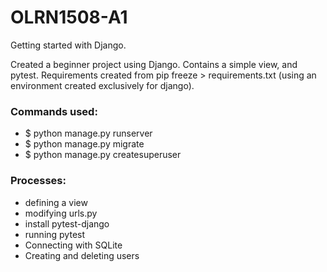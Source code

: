 # OLRN1508-A1

Getting started with Django.

Created a beginner project using Django. Contains a simple view, and pytest. Requirements created from pip freeze > requirements.txt (using an environment created exclusively for django).

### Commands used:
- $ python manage.py runserver
- $ python manage.py migrate
- $ python manage.py createsuperuser

### Processes:
- defining a view
- modifying urls.py
- install pytest-django
- running pytest
- Connecting with SQLite
- Creating and deleting users
